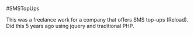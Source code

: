 #SMSTopUps

This was a freelance work for a company that offers SMS top-ups (Reload). Did this 5 years ago using jquery and traditional PHP.
